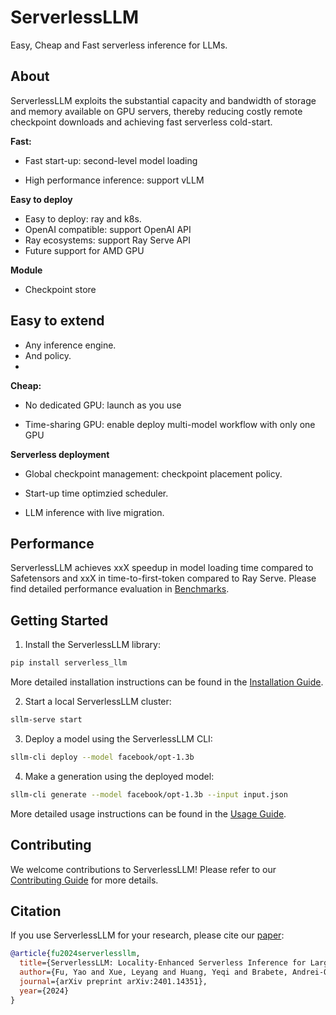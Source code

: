 # ServerlessLLM

Easy, Cheap and Fast serverless inference for LLMs.

## About

ServerlessLLM exploits the substantial capacity and bandwidth of storage and memory available on GPU servers, thereby reducing costly remote checkpoint downloads and achieving fast serverless cold-start. 

**Fast:**

- Fast start-up: second-level model loading

- High performance inference: support vLLM

**Easy to deploy**

- Easy to deploy: ray and k8s.
- OpenAI compatible: support OpenAI API
- Ray ecosystems: support Ray Serve API
- Future support for AMD GPU

**Module**

- Checkpoint store

## Easy to extend

- Any inference engine.
- And policy.
- 
**Cheap:**

- No dedicated GPU: launch as you use

- Time-sharing GPU: enable deploy multi-model workflow with only one GPU

**Serverless deployment**

- Global checkpoint management: checkpoint placement policy.

- Start-up time optimzied scheduler.

- LLM inference with live migration.

## Performance

ServerlessLLM achieves xxX speedup in model loading time compared to Safetensors and xxX in time-to-first-token compared to Ray Serve. Please find detailed performance evaluation in [Benchmarks](./benchmarks/README.md).

## Getting Started

1. Install the ServerlessLLM library:

```bash
pip install serverless_llm
```

More detailed installation instructions can be found in the [Installation Guide](./docs/installation.md).

2. Start a local ServerlessLLM cluster:

```bash
sllm-serve start
```

3. Deploy a model using the ServerlessLLM CLI:

```bash
sllm-cli deploy --model facebook/opt-1.3b
```

4. Make a generation using the deployed model:

```bash
sllm-cli generate --model facebook/opt-1.3b --input input.json
```

More detailed usage instructions can be found in the [Usage Guide](https://serverlessllm.github.io/).


## Contributing

We welcome contributions to ServerlessLLM! Please refer to our [Contributing Guide](./CONTRIBUTING.md) for more details.

## Citation

If you use ServerlessLLM for your research, please cite our [paper](https://arxiv.org/abs/2401.14351):
```bibtex
@article{fu2024serverlessllm,
  title={ServerlessLLM: Locality-Enhanced Serverless Inference for Large Language Models},
  author={Fu, Yao and Xue, Leyang and Huang, Yeqi and Brabete, Andrei-Octavian and Ustiugov, Dmitrii and Patel, Yuvraj and Mai, Luo},
  journal={arXiv preprint arXiv:2401.14351},
  year={2024}
}
```
